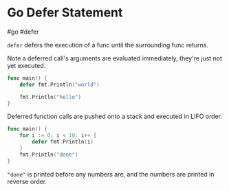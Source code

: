 # Go Defer Statement
#go #defer

`defer` defers the execution of a func until the surrounding func returns.

Note a deferred call's arguments are evaluated immediately,
they're just not yet executed.
```go
func main() {
	defer fmt.Println("world")

	fmt.Println("hello")
}
```

Deferred function calls are pushed onto a stack and executed in LIFO order.
```go
func main() {
	for i := 0; i < 10; i++ {
		defer fmt.Println(i)
	}
    fmt.Println("done")
}
```
`"done"` is printed before any numbers are,
and the numbers are printed in reverse order.

